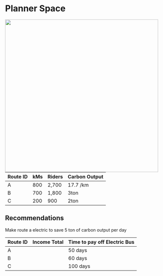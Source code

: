 # Planner Space
<img align="left" width="500" height="500" src="./planner map.png">









| Route ID | kMs | Riders | Carbon Output |
|----------|-----|--------|---------------|
| A        | 800 | 2,700  | 17.7 /km      |
| B        | 700 | 1,800  | 3ton          |
| C        | 200 | 900    | 2ton          |

## Recommendations
Make route a electric to save 5 ton of carbon output per day




| Route ID | Income Total | Time to pay off Electric Bus  | 
|----------|--------------|-------------------------------|
| A        |              | 50 days                       |
| B        |              | 60 days                       | 
| C        |              | 100 days                      | 

